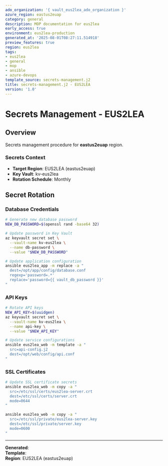```yaml
---
ado_organization: '{ vault_eus2lea_ado_organization }'
azure_region: eastus2euap
category: general
description: MOP documentation for eus2lea
early_access: true
environment: eus2lea-production
generated_at: '2025-08-01T08:27:11.514918'
preview_features: true
region: eus2lea
tags:
- eus2lea
- general
- mop
- ansible
- azure-devops
template_source: secrets-management.j2
title: secrets-management.j2 - EUS2LEA
version: '1.0'
---
```



# Secrets Management - EUS2LEA

## Overview

Secrets management procedure for **eastus2euap** region.

### Secrets Context

- **Target Region**: EUS2LEA (eastus2euap)
- **Key Vault**: kv-eus2lea
- **Rotation Schedule**: Monthly

## Secret Rotation

### Database Credentials
```bash
# Generate new database password
NEW_DB_PASSWORD=$(openssl rand -base64 32)

# Update password in Key Vault
az keyvault secret set \
  --vault-name kv-eus2lea \
  --name db-password \
  --value "$NEW_DB_PASSWORD"

# Update application configuration
ansible eus2lea_app -m replace -a "
  dest=/opt/app/config/database.conf
  regexp='password=.*'
  replace='password={{ vault_db_password }}'
"
```

### API Keys
```bash
# Rotate API keys
NEW_API_KEY=$(uuidgen)
az keyvault secret set \
  --vault-name kv-eus2lea \
  --name api-key \
  --value "$NEW_API_KEY"

# Update service configurations
ansible eus2lea_web -m template -a "
  src=api-config.j2
  dest=/opt/web/config/api.conf
"
```

### SSL Certificates
```bash
# Update SSL certificate secrets
ansible eus2lea_web -m copy -a "
  src=/etc/ssl/certs/eus2lea-server.crt
  dest=/etc/ssl/certs/server.crt
  mode=0644
"

ansible eus2lea_web -m copy -a "
  src=/etc/ssl/private/eus2lea-server.key
  dest=/etc/ssl/private/server.key
  mode=0600
"
```

---

**Generated**:   
**Template**:   
**Region**: EUS2LEA (eastus2euap)